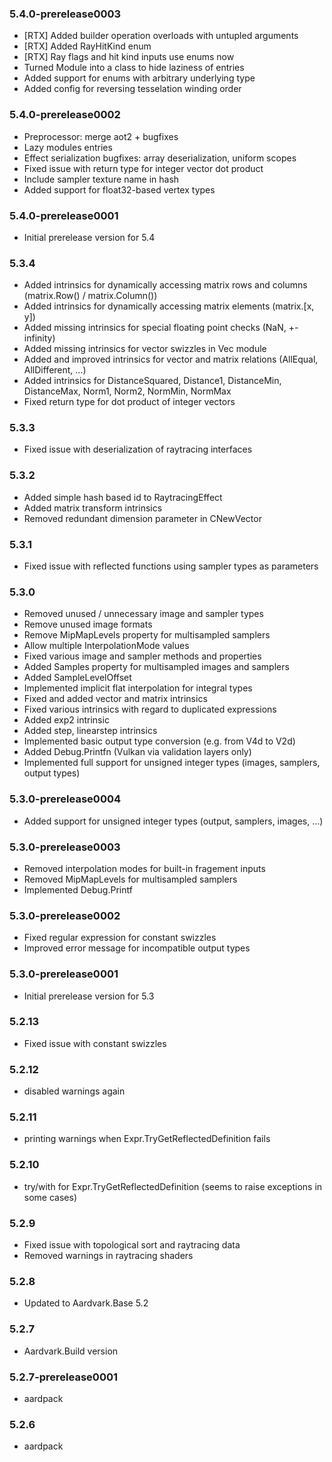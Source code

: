 ### 5.4.0-prerelease0003
* [RTX] Added builder operation overloads with untupled arguments
* [RTX] Added RayHitKind enum
* [RTX] Ray flags and hit kind inputs use enums now
* Turned Module into a class to hide laziness of entries
* Added support for enums with arbitrary underlying type
* Added config for reversing tesselation winding order

### 5.4.0-prerelease0002
* Preprocessor: merge aot2 + bugfixes
* Lazy modules entries
* Effect serialization bugfixes: array deserialization, uniform scopes
* Fixed issue with return type for integer vector dot product
* Include sampler texture name in hash
* Added support for float32-based vertex types

### 5.4.0-prerelease0001
* Initial prerelease version for 5.4

### 5.3.4
* Added intrinsics for dynamically accessing matrix rows and columns (matrix.Row() / matrix.Column())
* Added intrinsics for dynamically accessing matrix elements (matrix.[x, y])
* Added missing intrinsics for special floating point checks (NaN, +-infinity)
* Added missing intrinsics for vector swizzles in Vec module
* Added and improved intrinsics for vector and matrix relations (AllEqual, AllDifferent, ...)
* Added intrinsics for DistanceSquared, Distance1, DistanceMin, DistanceMax, Norm1, Norm2, NormMin, NormMax
* Fixed return type for dot product of integer vectors

### 5.3.3
* Fixed issue with deserialization of raytracing interfaces

### 5.3.2
* Added simple hash based id to RaytracingEffect
* Added matrix transform intrinsics
* Removed redundant dimension parameter in CNewVector

### 5.3.1
* Fixed issue with reflected functions using sampler types as parameters

### 5.3.0
* Removed unused / unnecessary image and sampler types
* Remove unused image formats
* Remove MipMapLevels property for multisampled samplers
* Allow multiple InterpolationMode values
* Fixed various image and sampler methods and properties
* Added Samples property for multisampled images and samplers
* Added SampleLevelOffset
* Implemented implicit flat interpolation for integral types
* Fixed and added vector and matrix intrinsics
* Fixed various intrinsics with regard to duplicated expressions
* Added exp2 intrinsic
* Added step, linearstep intrinsics
* Implemented basic output type conversion (e.g. from V4d to V2d)
* Added Debug.Printfn (Vulkan via validation layers only)
* Implemented full support for unsigned integer types (images, samplers, output types)

### 5.3.0-prerelease0004
* Added support for unsigned integer types (output, samplers, images, ...) 

### 5.3.0-prerelease0003
* Removed interpolation modes for built-in fragement inputs
* Removed MipMapLevels for multisampled samplers
* Implemented Debug.Printf

### 5.3.0-prerelease0002
* Fixed regular expression for constant swizzles
* Improved error message for incompatible output types

### 5.3.0-prerelease0001
* Initial prerelease version for 5.3

### 5.2.13
* Fixed issue with constant swizzles

### 5.2.12
* disabled warnings again

### 5.2.11
* printing warnings when Expr.TryGetReflectedDefinition fails

### 5.2.10
* try/with for Expr.TryGetReflectedDefinition (seems to raise exceptions in some cases)

### 5.2.9
* Fixed issue with topological sort and raytracing data
* Removed warnings in raytracing shaders

### 5.2.8
* Updated to Aardvark.Base 5.2

### 5.2.7
* Aardvark.Build version 

### 5.2.7-prerelease0001
* aardpack 

### 5.2.6
* aardpack 